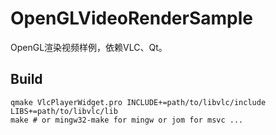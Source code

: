 # OpenGLVideoRenderSample
OpenGL渲染视频样例，依赖VLC、Qt。

## Build
```shell
qmake VlcPlayerWidget.pro INCLUDE+=path/to/libvlc/include LIBS+=path/to/libvlc/lib
make # or mingw32-make for mingw or jom for msvc ...
```
